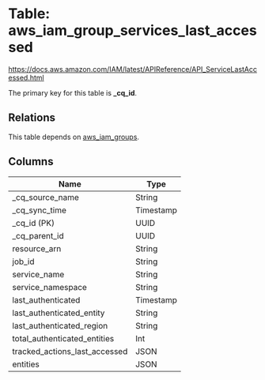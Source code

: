 # Table: aws_iam_group_services_last_accessed

https://docs.aws.amazon.com/IAM/latest/APIReference/API_ServiceLastAccessed.html

The primary key for this table is **_cq_id**.

## Relations
This table depends on [aws_iam_groups](aws_iam_groups.md).

## Columns
| Name          | Type          |
| ------------- | ------------- |
|_cq_source_name|String|
|_cq_sync_time|Timestamp|
|_cq_id (PK)|UUID|
|_cq_parent_id|UUID|
|resource_arn|String|
|job_id|String|
|service_name|String|
|service_namespace|String|
|last_authenticated|Timestamp|
|last_authenticated_entity|String|
|last_authenticated_region|String|
|total_authenticated_entities|Int|
|tracked_actions_last_accessed|JSON|
|entities|JSON|